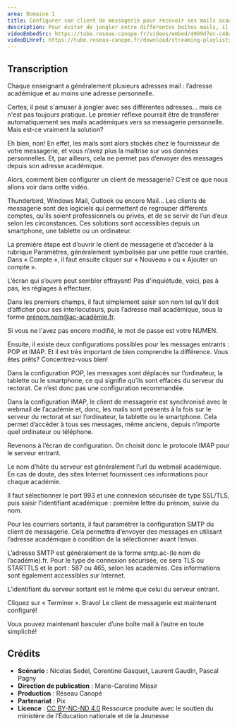 ```yaml
---
area: Domaine 1
title: Configurer son client de messagerie pour recevoir ses mails académiques
description: Pour éviter de jongler entre différentes boîtes mails, il est possible d'utiliser un client de messagerie pour centraliser ses emails. Toutes les informations dans cette vidéo !
videoEmbedSrc: https://tube.reseau-canope.fr/videos/embed/4009d7ec-c48a-4a13-8198-7a083af3d61f
videoDLHref: https://tube.reseau-canope.fr/download/streaming-playlists/hls/videos/4009d7ec-c48a-4a13-8198-7a083af3d61f-1080-fragmented.mp4
---
```


## Transcription

Chaque enseignant a généralement plusieurs adresses mail : l’adresse académique et au
moins une adresse personnelle.

Certes, il peut s'amuser à jongler avec ses différentes adresses... mais ce n'est pas toujours
pratique. Le premier réflexe pourrait être de transférer automatiquement ses mails
académiques vers sa messagerie personnelle. Mais est-ce vraiment la solution?

Eh bien, non! En effet, les mails sont alors stockés chez le fournisseur de votre messagerie,
et vous n’avez plus la maîtrise sur vos données personnelles. Et, par ailleurs, cela ne permet
pas d’envoyer des messages depuis son adresse académique.

Alors, comment bien configurer un client de messagerie? C’est ce que nous allons voir dans
cette vidéo.

Thunderbird, Windows Mail, Outlook ou encore Mail... Les clients de messagerie sont des
logiciels qui permettent de regrouper différents comptes, qu’ils soient professionnels ou
privés, et de se servir de l’un d’eux selon les circonstances. Ces solutions sont accessibles
depuis un smartphone, une tablette ou un ordinateur.

La première étape est d’ouvrir le client de messagerie et d’accéder à la rubrique Paramètres,
généralement symbolisée par une petite roue crantée. Dans « Compte », il faut ensuite
cliquer sur « Nouveau » ou « Ajouter un compte ».

L’écran qui s’ouvre peut sembler effrayant! Pas d'inquiétude, voici, pas à pas, les réglages à
effectuer.

Dans les premiers champs, il faut simplement saisir son nom tel qu’il doit d’afficher pour ses
interlocuteurs, puis l’adresse mail académique, sous la forme prénom.nom@ac-académie.fr.

Si vous ne l'avez pas encore modifié, le mot de passe est votre NUMEN.


Ensuite, il existe deux configurations possibles pour les messages entrants : POP et IMAP. Et
il est très important de bien comprendre la différence. Vous êtes prêts? Concentrez-vous
bien!

Dans la configuration POP, les messages sont déplacés sur l’ordinateur, la tablette ou le
smartphone, ce qui signifie qu’ils sont effacés du serveur du rectorat. Ce n’est donc pas une
configuration recommandée.

Dans la configuration IMAP, le client de messagerie est synchronisé avec le webmail de
l’académie et, donc, les mails sont présents à la fois sur le serveur du rectorat et sur
l’ordinateur, la tablette ou le smartphone. Cela permet d’accéder à tous ses messages,
même anciens, depuis n’importe quel ordinateur ou téléphone.

Revenons à l’écran de configuration. On choisit donc le protocole IMAP pour le serveur
entrant.

Le nom d’hôte du serveur est généralement l’url du webmail académique. En cas de doute,
des sites Internet fournissent ces informations pour chaque académie.

Il faut sélectionner le port 993 et une connexion sécurisée de type SSL/TLS, puis saisir
l’identifiant académique : première lettre du prénom, suivie du nom.

Pour les courriers sortants, il faut paramétrer la configuration SMTP du client de messagerie.
Cela permettra d’envoyer des messages en utilisant l’adresse académique à condition de la
sélectionner avant l’envoi.

L’adresse SMTP est généralement de la forme smtp.ac-(le nom de l’académie).fr. Pour le
type de connexion sécurisée, ce sera TLS ou STARTTLS et le port : 587 ou 465, selon les
académies. Ces informations sont également accessibles sur Internet.

L’identifiant du serveur sortant est le même que celui du serveur entrant.

Cliquez sur « Terminer ». Bravo! Le client de messagerie est maintenant configuré!

Vous pouvez maintenant basculer d’une boîte mail à l’autre en toute simplicité!

## Crédits

- **Scénario** : Nicolas Sedel, Corentine Gasquet, Laurent Gaudin, Pascal Pagny
- **Direction de publication** : Marie-Caroline Missir
- **Production** : Réseau Canopé
- **Partenariat** : Pix
- **Licence** : [CC BY-NC-ND 4.0](https://creativecommons.org/licenses/by-nc-nd/4.0/deed.fr)
Ressource produite avec le soutien du ministère de l’Éducation nationale et de la Jeunesse
